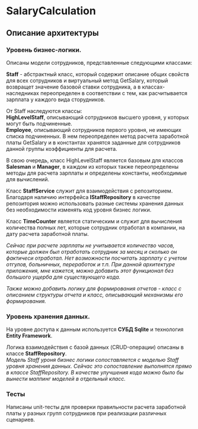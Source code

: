 # SalaryCalculation

## Описание архитектуры

### Уровень бизнес-логики.<br>

Описаны модели сотрудников, представленные следующими классами:<br>

**Staff** - абстрактный класс, который содержит описание общих свойств для всех сотрудников и виртуальный метод GetSalary, который возвращет значение базовой ставки сотрудника, а в классах-наследниках переопределен в соответствии с тем, как расчитывается зарплата у каждого вида сторудников.<br>

От Staff наследуются классы:<br>
**HighLevelStaff**, описывающий сотрудников высшего уровня, у которых могут быть подчиненные.<br>
**Employee**, описывающий сотрудников первого уровня, не имеющих списка подчиненных. В нем переопределен метод расчета заработной платы GetSalary и в константах хранятся заданные для сотрудников данной группы коэффициенты для расчета.<br>

В свою очередь, класс HighLevelStaff является базовым для классов **Salesman** и **Manager**, в каждом из которых также переопределены методы для расчета зарплаты и определены константы, необходимые для вычислений.<br>

Класс **StaffService** служит для взаимодействия с репозиторием.<br>
Благодаря наличию интерфейса **IStaffRepository** в качестве репозитория можно использовать разные системы хранения данных без необходимости изменять код уровня бизнес логики.<br>

Класс **TimeCounter** является статическим и служит для вычисления количества полных лет, которые сотрудник отработал в компании, на дату расчета заработной платы.<br>

*Сейчас при расчете зарплаты не учитывается количество часов, которые должен был отработать сотрудник за месяц и сколько он фактичеси отработал. Нет возможности посчитать зарплату с учетом отгулов, больничных, переработок и т.п. При данной архитектуре приложения, мне кажется, можно добавить этот функционал без большого ущерба для существующего кода.*<br>

*Также можно добавить логику для формирования отчетов - класс с описанием структуры отчета и класс, описывающий механизмы его формирования.*<br>


### Уровень хранения данных.

На уровне доступа к данным используется **СУБД Sqlite** и технология **Entity Framework**.<br>

Логика взаимодействия с базой данных (CRUD-операции) описаны в классе **StaffRepository**.<br>
*Модель Staff уроня бизнес логики сопоставляется с моделью Staff уровня хранения данных. Сейчас это сопоставление выполнятся прямо в классе StaffRepository. В качестве улучшения кода можно было бы вынести маппинг моделей в отдельный класс.*


### Тесты
Написаны unit-тесты для проверки правильности расчета заработной платы у разных групп сотрудников при реализации различных сценариев.

